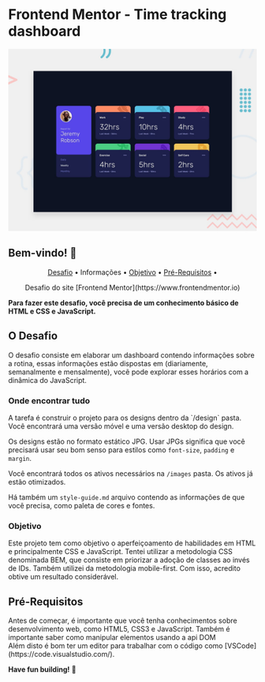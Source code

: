 # Frontend Mentor - Time tracking dashboard

![Design preview for the Time tracking dashboard coding challenge](./design/desktop-preview.jpg)

## Bem-vindo! 👋
<p align="center">
 <a href="desafio">Desafio</a> •
 <a hfef="info">Informações</a> •
 <a href="#objetivo">Objetivo</a> •
 <a href="#requisitos">Pré-Requísitos</a> • 
</p>
<p align="center">Desafio do site [Frontend Mentor](https://www.frontendmentor.io)</p>

**Para fazer este desafio, você precisa de um conhecimento básico de HTML e CSS e JavaScript.**

## O Desafio

<p id="desafio">O desafio consiste em elaborar um dashboard contendo informações sobre a rotina, essas informações estão dispostas em (diariamente, semanalmente e mensalmente), vocẽ pode explorar esses horários com a dinâmica do JavaScript.</p>

### Onde encontrar tudo

<p id="info">A tarefa é construir o projeto para os designs dentro da `/design` pasta. Você encontrará uma versão móvel e uma versão desktop do design.

Os designs estão no formato estático JPG. Usar JPGs significa que você precisará usar seu bom senso para estilos como `font-size`, `padding` e `margin`.

Você encontrará todos os ativos necessários na `/images` pasta. Os ativos já estão otimizados.

Há também um `style-guide.md` arquivo contendo as informações de que você precisa, como paleta de cores e fontes.</p>

### Objetivo

<p id="obejtivo">Este projeto tem como objetivo o aperfeiçoamento de habilidades em HTML e principalmente CSS e JavaScript. Tentei utilizar a metodologia CSS denominada BEM, que consiste em priorizar a adoção de classes ao invés de IDs. Também utilizei da metodologia mobile-first. Com isso, acredito obtive um resultado considerável.</p>

## Pré-Requisitos


<p id="requisitos">Antes de começar, é importante que você tenha conhecimentos sobre desenvolvimento web, como HTML5, CSS3 e JavaScript. Também é importante saber como manipular elementos usando a api DOM<br>
Além disto é bom ter um editor para trabalhar com o código como [VSCode](https://code.visualstudio.com/).</p>

**Have fun building!** 🚀

